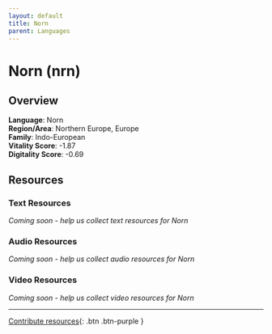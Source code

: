 ```yaml
---
layout: default
title: Norn
parent: Languages
---
```


# Norn (nrn)

## Overview

**Language**: Norn  
**Region/Area**: Northern Europe, Europe  
**Family**: Indo-European  
**Vitality Score**: -1.87  
**Digitality Score**: -0.69  

## Resources

### Text Resources
*Coming soon - help us collect text resources for Norn*

### Audio Resources
*Coming soon - help us collect audio resources for Norn*

### Video Resources
*Coming soon - help us collect video resources for Norn*

---

[Contribute resources](https://fairtrain.github.io/){: .btn .btn-purple }
